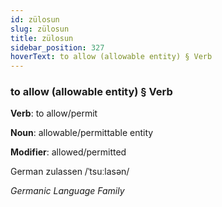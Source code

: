 ```yaml
---
id: zülosun
slug: zülosun
title: zülosun
sidebar_position: 327
hoverText: to allow (allowable entity) § Verb
---
```


### to allow (allowable entity) § Verb

**Verb**: to allow/permit

**Noun**: allowable/permittable entity

**Modifier**: allowed/permitted

German zulassen /ˈtsuːlasən/

*Germanic Language Family*